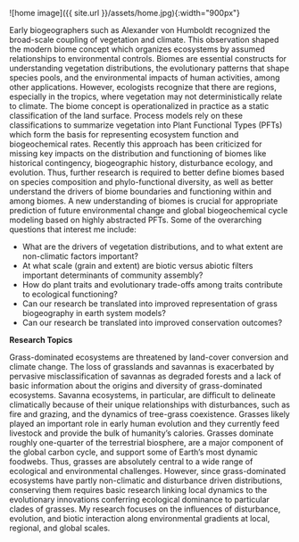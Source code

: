 ![home image]({{ site.url }}/assets/home.jpg){:width="900px"}

Early biogeographers such as Alexander von Humboldt recognized the broad-scale coupling of vegetation and climate. This observation shaped the modern biome concept which organizes ecosystems by assumed relationships to environmental controls. Biomes are essential constructs for understanding vegetation distributions, the evolutionary patterns that shape species pools, and the environmental impacts of human activities, among other applications. However, ecologists recognize that there are regions, especially in the tropics, where vegetation may not deterministically relate to climate. The biome concept is operationalized in practice as a static classification of the land surface. Process models rely on these classifications to summarize vegetation into Plant Functional Types (PFTs) which form the basis for representing ecosystem function and biogeochemical rates. Recently this approach has been criticized for missing key impacts on the distribution and functioning of biomes like historical contingency, biogeographic history, disturbance ecology, and evolution. Thus, further research is required to better define biomes based on species composition and phylo-functional diversity, as well as better understand the drivers of biome boundaries and functioning within and among biomes. A new understanding of biomes is crucial for appropriate prediction of future environmental change and global biogeochemical cycle modeling based on highly abstracted PFTs. Some of the overarching questions that interest me include:

- What are the drivers of vegetation distributions, and to what extent are non-climatic factors important?
- At what scale (grain and extent) are biotic versus abiotic filters important determinants of community assembly?
- How do plant traits and evolutionary trade-offs among traits contribute to ecological functioning?
- Can our research be translated into improved representation of grass biogeography in earth system models?
- Can our research be translated into improved conservation outcomes?

**Research Topics**

Grass-dominated ecosystems are threatened by land-cover conversion and climate change. The loss of grasslands and savannas is exacerbated by pervasive misclassification of savannas as degraded forests and a lack of basic information about the origins and diversity of grass-dominated ecosystems. Savanna ecosystems, in particular, are difficult to delineate climatically because of their unique relationships with disturbances, such as fire and grazing, and the dynamics of tree-grass coexistence. Grasses likely played an important role in early human evolution and they currently feed livestock and provide the bulk of humanity’s calories. Grasses dominate roughly one-quarter of the terrestrial biosphere, are a major component of the global carbon cycle, and support some of Earth’s most dynamic foodwebs. Thus, grasses are absolutely central to a wide range of ecological and environmental challenges. However, since grass-dominated ecosystems have partly non-climatic and disturbance driven distributions, conserving them requires basic research linking local dynamics to the evolutionary innovations conferring ecological dominance to particular clades of grasses. My research focuses on the influences of disturbance, evolution, and biotic interaction along environmental gradients at local, regional, and global scales.



































































































